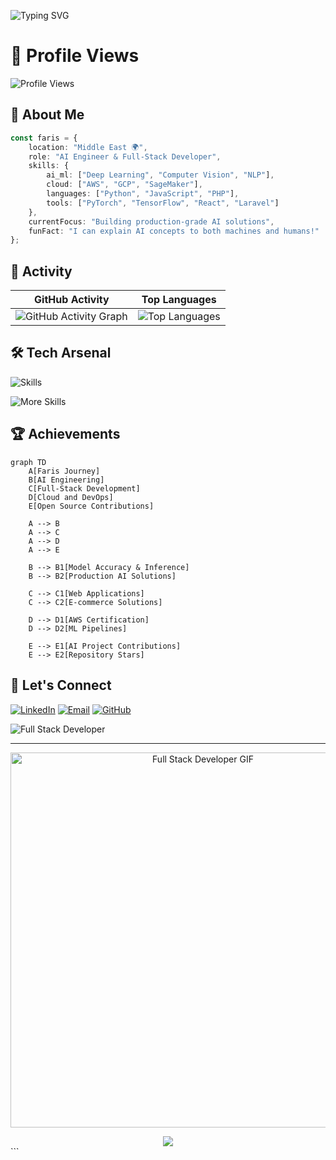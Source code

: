 
![Typing SVG](https://readme-typing-svg.demolab.com?font=Fira+Code&weight=600&size=28&duration=4000&pause=1000&color=2F81F7&center=true&vCenter=true&random=false&width=600&lines=Hello%2C+I'm+Faris+Darwish+%F0%9F%91%8B;AI+Engineer+%F0%9F%A4%96;Data+Scientist+%f0%9f%93%8a;Full-Stack+Developer+%F0%9F%9A%F0%9F%9A%80;Let's+build+something+amazing!)

# 👋 Profile Views
![Profile Views](https://komarev.com/ghpvc/?username=Darwee4&label=Profile%20views&color=2F81F7&style=for-the-badge)

## 🤖 About Me

```typescript
const faris = {
    location: "Middle East 🌍",
    role: "AI Engineer & Full-Stack Developer",
    skills: {
        ai_ml: ["Deep Learning", "Computer Vision", "NLP"],
        cloud: ["AWS", "GCP", "SageMaker"],
        languages: ["Python", "JavaScript", "PHP"],
        tools: ["PyTorch", "TensorFlow", "React", "Laravel"]
    },
    currentFocus: "Building production-grade AI solutions",
    funFact: "I can explain AI concepts to both machines and humans!"
};
```

## 🚀 Activity

| GitHub Activity | Top Languages |
|----------------|---------------|
| ![GitHub Activity Graph](https://github-readme-activity-graph.vercel.app/graph?username=Darwee4&theme=github-compact&hide_border=true&area=true) | ![Top Languages](https://github-readme-stats.vercel.app/api/top-langs/?username=Darwee4&layout=compact&theme=github_dark&hide_border=true) |

## 🛠️ Tech Arsenal

![Skills](https://skillicons.dev/icons?i=python,pytorch,tensorflow,aws,react,nodejs,docker,git)

![More Skills](https://skillicons.dev/icons?i=js,php,laravel,mysql,gcp,firebase,vscode,github)

## 🏆 Achievements

```mermaid
graph TD
    A[Faris Journey]
    B[AI Engineering]
    C[Full-Stack Development]
    D[Cloud and DevOps]
    E[Open Source Contributions]
    
    A --> B
    A --> C
    A --> D
    A --> E
    
    B --> B1[Model Accuracy & Inference]
    B --> B2[Production AI Solutions]
    
    C --> C1[Web Applications]
    C --> C2[E-commerce Solutions]
    
    D --> D1[AWS Certification]
    D --> D2[ML Pipelines]
    
    E --> E1[AI Project Contributions]
    E --> E2[Repository Stars]
```

## 🤝 Let's Connect

[![LinkedIn](https://img.shields.io/badge/LinkedIn-Connect-blue?style=for-the-badge&logo=linkedin)](https://www.linkedin.com/in/XFD)
[![Email](https://img.shields.io/badge/Email-Contact-red?style=for-the-badge&logo=gmail)](mailto:XFarisDarwish@gmail.com)
[![GitHub](https://img.shields.io/badge/GitHub-Follow-black?style=for-the-badge&logo=github)](https://github.com/Darwee4)

![Full Stack Developer](https://media.tenor.com/UtTC4AITYJ4AAAAd/full-stack-developer.gif)

---
<p align="center">
  <img src="https://camo.githubusercontent.com/48161854bd8455e9a28fb00b81c3a985611dbedbd1128a41efd949457ffcdc14/68747470733a2f2f6d656469612e74656e6f722e636f6d2f557474433441495459523441414141642f66756c6c2d737461636b2d646576656c6f7065722e676966" alt="Full Stack Developer GIF" width="600" />
</p>
<div align="center">
    <img src="https://capsule-render.vercel.app/api?type=waving&color=gradient&height=100&section=footer"/>
</div>
```
